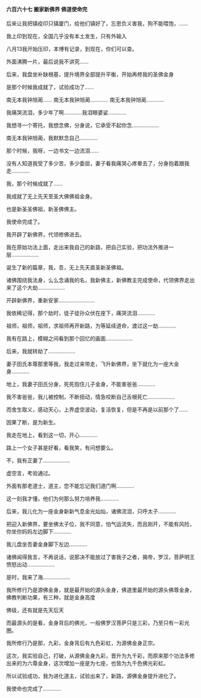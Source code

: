 #### 六百六十七 搬家新佛界 佛道使命完

后来让我把镇疫印只镇厦门，给他们镇好了，忘恩负义害我，狗不能喂饱，……

我上印到现在，全国几乎没有本土发生，只有外输入 

八月13我开始压印，本博有记录，到现在，你们可以查。

外面沸腾一片，最后说我不讲究……


后来，我盘坐补缺根基，提升境界全部提升平衡，开始再修我的圣佛金身

是那个时候我成就了，试验成功了……

南无本我钟旭蔺……
南无本我钟旭蔺…………
南无本我钟旭蔺…………


我痛哭流泪，多少年了啊…………我泪眼婆娑…………

我想寻一个寄托，我想念佛，分身说，它承受不起你念………………

南无本我钟旭蔺，我默默念自己…………

那个时候，我呀，一边书文一边流泪……

没有人知道我受了多少苦，多少委屈，妻子看我痛哭心疼晕去了，分身抱着跟我走…………

我，那个时候成就了……

我成就了无上先天至圣大佛佛祖金身。

也是新圣圣佛祖，新圣佛佛主。

我使命完成了。

我开辟了新佛界，代领修佛进去。

我在原始功法上面，走出来我自己的新路，把自己实验，把功法外推进一层………………


诞生了新的篇章，我，吾，无上先天直圣新圣佛祖。

诸佛围绕我法身，么么念诵我的名，我新佛主，新佛教主完成使命，代领佛界走出来了这个大劫………………

开辟新佛界，重新安家……………………


我依稀记得，那个劫时，徒子徒孙众伏在座下，痛哭流泪…………

祖师，祖师，祖师，求祖师再开新路，为等延续道命，渡过这一劫…………

我有在路上，模糊之间看到那个回忆的画面………………

后来，我就转劫了………………

妻子田氏本尊那里等我，我走过来带走，飞升新佛界，坐下就化为一座大金身…………

地上，我妻子田氏分身，死死抱住儿子金身，不能害爸爸…………

我不害爸爸，我儿被控制，不断扭动，情急咬断自己舌根死亡………………


而舍生取义，感动天心，上界虚空波动，复活恢复，但是不再是以前那个了……

因果了断，是为新生。

我走在地上，看到这一切，开心…………

路上一个女子甚是好看，看我笑，有问想要么。

不，我有正妻了………………

虚空言，考验通过。

外面有那老道士，道主，您不能忘记我们道门啊…………


这一刻我才懂，他们为何那么努力培养我…………

后来，我儿化为一座金身新新气息金光灿灿，诸佛流泪，只呼太子…………

把迎入新佛界，要坐佛太子位，我不同意，怕气运流失，而且刚开，不能有风险，你坐你妈妈左边脚下…………

我儿盘坐吾妻金身脚下左边…………

诸佛闻得我言，不再说话，说那决不能放过了害我子之者，揭帝，罗汉，菩萨明王愤怒出动………………

是时，我来了海………………

我所修行乃是源佛金身，就是最开始的源头金身，佛道里最开始的源头佛尊金身，佛教判断功果，有三种，就是金身高度

佛级，还有就是先天后天

而最源头的是看，金身背后的佛光，一般佛罗汉菩萨只是三彩，乃至只有一彩光圈。

我所修行乃是那，九彩，金身背后有九色彩虹，为源佛金身正宗。

这次，我实验自己，打破，从源佛金身九彩，晋升为九千彩，而原来那个功法多修出来的为六尊金身，这次增加一座是为七座，也皆为九千色佛光彩虹。

所以试验成功，我为进化道主，试验出来了，新路，源佛金身提升进化了。

我使命也完成了…………